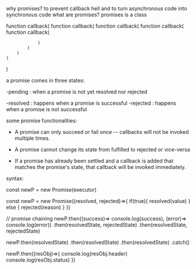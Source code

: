 why promises?
to prevent callback hell
and to turn asynchronous code into synchronous code
what are promises?
promises is a class

function callback(
	function callback(
		function callback(
			function callback(
				function callback(

				)
			)
		)
	)
)


a promise comes in three states:

-pending : when a promise is not yet resolved nor rejected

-resolved : happens when a promise is successful
-rejected : happens when a promise is not successful


some promise functionalities:
- A promise can only succeed or fail once -- callbacks will not be invoked multiple times.

- A promise cannot change its state from fulfilled to rejected or vice-versa

- If a promise has already been settled and a callback is added that matches the promise's state, that callback will be invoked immediately.

syntax:

const newP = new Promise(executor)

const newP = new Promise((resolved, rejected)=>{
	if(true){
		resolved(value)
	} else {
		rejected(reason)
	}
})

// promise chaining
newP.then((success)=> console.log(success), (error)=> console.log(error))
	.then(resolvedState, rejectedState)
	.then(resolvedState, rejectedState)


newP.then(resolvedState)
    .then(resolvedState)
	.then(resolvedState)
	.catch()


newP.then((resObj)=>{
	console.log(resObj.header)
	console.log(resObj.status)
})
